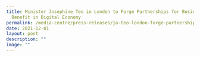 ```yaml
---
title: Minister Josephine Teo in London to Forge Partnerships for Businesses to
  Benefit in Digital Economy
permalink: /media-centre/press-releases/jo-teo-london-forge-partnerships-businesses-benefit-digital-economy/
date: 2021-12-01
layout: post
description: ""
image: ""
---
```

